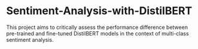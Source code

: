 # Sentiment-Analysis-with-DistilBERT
This project aims to critically assess the performance difference between pre-trained and fine-tuned DistilBERT models in the context of multi-class sentiment analysis.
